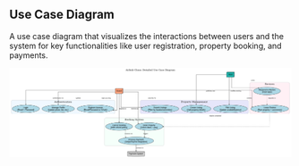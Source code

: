 ## Use Case Diagram
A use case diagram that visualizes the interactions between users and the system for key functionalities like user registration, property booking, and payments.

![use-case-daigram](./airbnb_detailed_use_cases.png)
